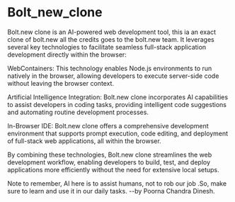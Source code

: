 # Bolt_new_clone

Bolt.new clone is an AI-powered web development tool, this ia an exact clone of bolt.new all the credits goes to the bolt.new team. It leverages several key technologies to facilitate seamless full-stack application development directly within the browser:

WebContainers: This technology enables Node.js environments to run natively in the browser, allowing developers to execute server-side code without leaving the browser context.

Artificial Intelligence Integration: Bolt.new clone incorporates AI capabilities to assist developers in coding tasks, providing intelligent code suggestions and automating routine development processes. 

In-Browser IDE: Bolt.new clone offers a comprehensive development environment that supports prompt execution, code editing, and deployment of full-stack web applications, all within the browser. 

By combining these technologies, Bolt.new clone streamlines the web development workflow, enabling developers to build, test, and deploy applications more efficiently without the need for extensive local setups.

Note to remember, AI here is to assist humans, not to rob our job .So, make sure to learn and use it in our daily tasks.
--by Poorna Chandra Dinesh.